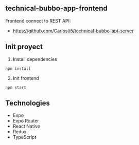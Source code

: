 ## technical-bubbo-app-frontend

Frontend connect to REST API: 
- https://github.com/Carloslt5/technical-bubbo-api-server


## Init proyect
 1. Install dependencies

```
npm install
```

2. Init frontend

```
npm start
```

## Technologies

- Expo
- Expo Router
- React Native
- Redux
- TypeScript